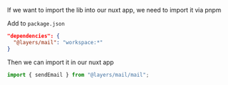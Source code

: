 If we want to import the lib into our nuxt app, we need to import it via pnpm

Add to `package.json`

```json
"dependencies": {
  "@layers/mail": "workspace:*"
}
```

Then we can import it in our nuxt app

```ts
import { sendEmail } from "@layers/mail/mail";
```
